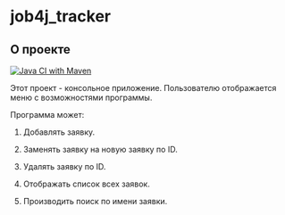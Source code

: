 # job4j_tracker

## О проекте

[![Java CI with Maven](https://github.com/Olegsander48/job4j_tracker/actions/workflows/maven.yml/badge.svg)](https://github.com/Olegsander48/job4j_tracker/actions/workflows/maven.yml)

Этот проект - консольное приложение. Пользователю отображается меню с возможностями программы.

Программа может:

1. Добавлять заявку.

1. Заменять заявку на новую заявку по ID.

1. Удалять заявку по ID.

1. Отображать список всех заявок.

1. Производить поиск по имени заявки.